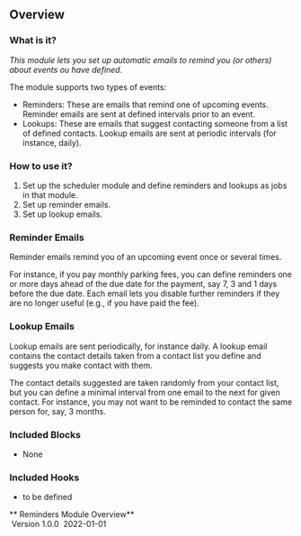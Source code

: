 
## Overview

### What is it?

*This module lets you set up automatic emails to remind you (or others)
about events ou have defined.*

The module supports two types of events:

  - Reminders: These are emails that remind one of upcoming events.
    Reminder emails are sent at defined intervals prior to an event.
  - Lookups: These are emails that suggest contacting someone from a
    list of defined contacts. Lookup emails are sent at periodic
    intervals (for instance, daily).

### How to use it?

1.  Set up the scheduler module and define reminders and lookups as jobs
    in that module.
2.  Set up reminder emails.
3.  Set up lookup emails.

### Reminder Emails

Reminder emails remind you of an upcoming event once or several times.

For instance, if you pay monthly parking fees, you can define reminders
one or more days ahead of the due date for the payment, say 7, 3 and 1
days before the due date. Each email lets you disable further reminders
if they are no longer useful (e.g., if you have paid the fee).

### Lookup Emails

Lookup emails are sent periodically, for instance daily. A lookup email
contains the contact details taken from a contact list you define and
suggests you make contact with them.

The contact details suggested are taken randomly from your contact list,
but you can define a minimal interval from one email to the next for
given contact. For instance, you may not want to be reminded to contact
the same person for, say, 3 months.

### Included Blocks

  - None

### Included Hooks

  - to be defined

** Reminders Module Overview**  
 Version 1.0.0  2022-01-01

